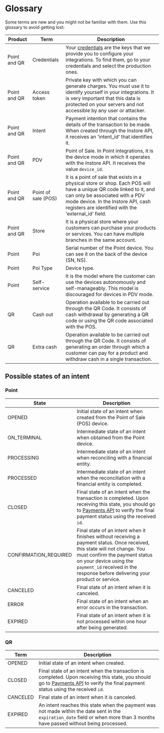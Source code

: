 # Glossary

Some terms are new and you might not be familiar with them. Use this glossary to avoid getting lost:

| Product         | Term             | Description                                                                                                                                                                                    |
|-----------------|------------------|------------------------------------------------------------------------------------------------------------------------------------------------------------------------------------------------|
| Point and QR    | Credentials      | Your [credentials](/developers/en/docs/checkout-pro/additional-content/your-integrations/credentials) are the keys that we provide you to configure your integrations. To find them, go to your credentials and select the production ones.                                     |
| Point and QR    | Access token     | Private key with which you can generate charges. You must use it to identify yourself in your integrations. It is very important that this data is protected on your servers and not accessible by any user or attacker.                 |
| Point and QR    | Intent           | Payment intention that contains the details of the transaction to be made. When created through the Instore API, it receives an 'intent_id' that identifies it.                  |
| Point and QR    | PDV              | Point of Sale. In Point integrations, it is the device mode in which it operates with the Instore API. It receives the value `device_id`.                                                                           |
| Point and QR    | Point of sale (POS)       | It is a point of sale that exists in a physical store or shop. Each POS will have a unique QR code linked to it, and can only be associated with a PDV mode device. In the Instore API, cash registers are identified with the 'external_id' field. |
| Point and QR    |  Store   | It is a physical store where your customers can purchase your products or services. You can have multiple branches in the same account.                                                        |
| Point           | Poi              | Serial number of the Point device. You can see it on the back of the device (SN, NS).                                                                                                           |
| Point           | Poi Type         | Device type.                                                                                                                                                                                   |
| Point           | Self-service     | It is the model where the customer can use the devices autonomously and self-manageably. This model is discouraged for devices in PDV mode.                  |
| QR              | Cash out         | Operation available to be carried out through the QR Code. It consists of cash withdrawal by generating a QR code or using the QR code associated with the POS.                     |
| QR              | Extra cash       | Operation available to be carried out through the QR Code. It consists of generating an order through which a customer can pay for a product and withdraw cash in a single transaction.      |

## Possible states of an intent

### Point

| State | Description |
|---|---|
| OPENED | Initial state of an intent when created from the Point of Sale (POS) device. |
| ON_TERMINAL | Intermediate state of an intent when obtained from the Point device. |
| PROCESSING | Intermediate state of an intent when reconciling with a financial entity. |
| PROCESSED | Intermediate state of an intent when the reconciliation with a financial entity is completed. |
| CLOSED | Final state of an intent when the transaction is completed. Upon receiving this state, you should go to [Payments API](/developers/en/reference/payments/_payments_id/get) to verify the final payment status using the received `id`. |
| CONFIRMATION_REQUIRED | Final state of an intent when it finishes without receiving a payment status. Once received, this state will not change. You must confirm the payment status on your device using the `payment_id` received in the response before delivering your product or service. |
| CANCELED | Final state of an intent when it is canceled. |
| ERROR | Final state of an intent when an error occurs in the transaction. |
| EXPIRED | Final state of an intent when it is not processed within one hour after being generated. |

### QR

| Term | Description |
|---|---|
| OPENED | Initial state of an intent when created. |
| CLOSED | Final state of an intent when the transaction is completed. Upon receiving this state, you should go to [Payments API](/developers/en/reference/payments/_payments_id/get) to verify the final payment status using the received `id`. |
| CANCELED | Final state of an intent when it is canceled. |
| EXPIRED | An intent reaches this state when the payment was not made within the date sent in the `expiration_date` field or when more than 3 months have passed without being processed. |


